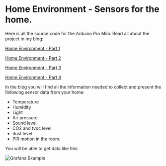 # Home Environment - Sensors for the home.
Here is all the source code for the Arduino Pro Mini. Read all about the project in my blog:

[Home Environment - Part 1](https://www.cron.dk/home-environment-part-1/)

[Home Environment - Part 2](https://www.cron.dk/home-environment-part-2/)

[Home Environment - Part 3](https://www.cron.dk/home-environment-part-3/)

[Home Environment - Part 4](https://www.cron.dk/home-environment-part-4/)

In the blog you will find all the information needed to collect and present the following sensor data from your home:
* Temperature
* Humidity
* Light
* Air pressure
* Sound level 
* CO2 and tvoc level
* dust level
* PIR motion in the room.

You will be able to get data like this:

![Grafana Example](https://www.cron.dk/wp-content/uploads/2017/10/he_sensors.jpg)